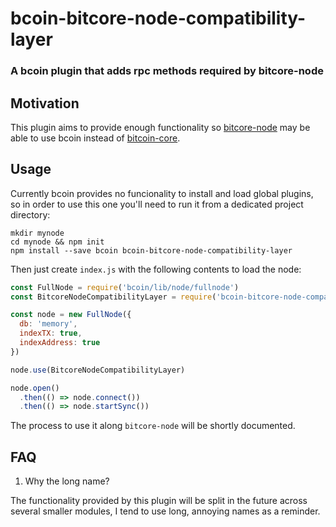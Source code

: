 # bcoin-bitcore-node-compatibility-layer
### A bcoin plugin that adds rpc methods required by bitcore-node

## Motivation

This plugin aims to provide enough functionality so [bitcore-node](https://github.com/bitpay/bitcore-node) may be able to use bcoin instead of [bitcoin-core](https://github.com/bitcoin/bitcoin).

## Usage 

Currently bcoin provides no funcionality to install and load global plugins, so in order to use this one you'll need to run it from a dedicated project directory:

```shell
mkdir mynode
cd mynode && npm init
npm install --save bcoin bcoin-bitcore-node-compatibility-layer
```

Then just create `index.js` with the following contents to load the node:

```js
const FullNode = require('bcoin/lib/node/fullnode')
const BitcoreNodeCompatibilityLayer = require('bcoin-bitcore-node-compatibility-layer')

const node = new FullNode({
  db: 'memory',
  indexTX: true,
  indexAddress: true
})

node.use(BitcoreNodeCompatibilityLayer)

node.open()
  .then(() => node.connect())
  .then(() => node.startSync())
```

The process to use it along `bitcore-node` will be shortly documented. 

## FAQ

1. Why the long name?

The functionality provided by this plugin will be split in the future across several smaller modules, I tend to use long, annoying names as a reminder.
